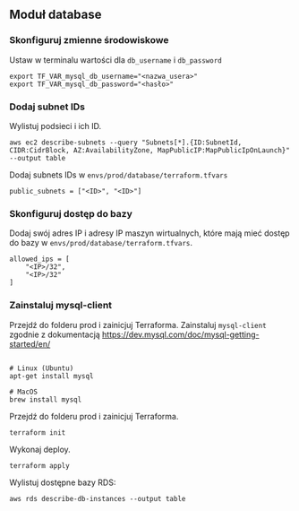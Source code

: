 ## Moduł database

### Skonfiguruj zmienne środowiskowe

Ustaw w terminalu wartości dla `db_username` i `db_password`

```
export TF_VAR_mysql_db_username="<nazwa_usera>"
export TF_VAR_mysql_db_password="<hasło>"
```

### Dodaj subnet IDs

Wylistuj podsieci i ich ID.

```
aws ec2 describe-subnets --query "Subnets[*].{ID:SubnetId, CIDR:CidrBlock, AZ:AvailabilityZone, MapPublicIP:MapPublicIpOnLaunch}" --output table
```

Dodaj subnets IDs w `envs/prod/database/terraform.tfvars`

```
public_subnets = ["<ID>", "<ID>"]
```

### Skonfiguruj dostęp do bazy

Dodaj swój adres IP i adresy IP maszyn wirtualnych, które mają mieć dostęp do bazy w `envs/prod/database/terraform.tfvars`. 

```
allowed_ips = [
    "<IP>/32",
    "<IP>/32"
]
```

### Zainstaluj mysql-client

Przejdź do folderu prod i zainicjuj Terraforma.
Zainstaluj `mysql-client` zgodnie z dokumentacją https://dev.mysql.com/doc/mysql-getting-started/en/
    
```

# Linux (Ubuntu)
apt-get install mysql

# MacOS
brew install mysql
```
    
Przejdź do folderu prod i zainicjuj Terraforma.
    
```
terraform init
```

Wykonaj deploy.
    
```
terraform apply
```
    
Wylistuj dostępne bazy RDS:

```
aws rds describe-db-instances --output table
```